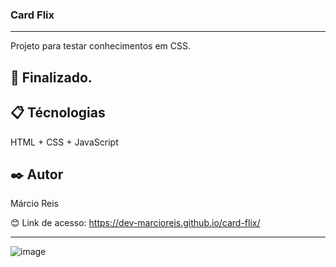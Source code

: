 ### Card Flix

---

Projeto para testar conhecimentos em CSS.

## 🚀 Finalizado.

## 📋 Técnologias
HTML + CSS + JavaScript

## ✒️ Autor
Márcio Reis

😊 Link de acesso: https://dev-marcioreis.github.io/card-flix/

---
![image](https://user-images.githubusercontent.com/122680054/212680699-91655b57-2c8b-48b6-8850-2de659b27f44.png)
